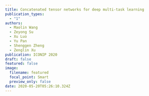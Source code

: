 ```yaml
---
title: Concatenated tensor networks for deep multi-task learning
publication_types:
  - "1"
authors:
  - Maolin Wang
  - Zeyong Su
  - Xu Luo
  - Yu Pan
  - Shenggen Zheng
  - Zenglin Xu
publication: ICONIP 2020
draft: false
featured: false
image:
  filename: featured
  focal_point: Smart
  preview_only: false
date: 2020-05-20T05:26:10.324Z
---
```


